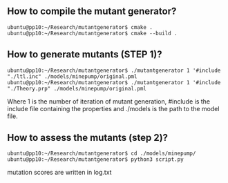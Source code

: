 ## How to compile the mutant generator?

```console
ubuntu@pp10:~/Research/mutantgenerator$ cmake .
ubuntu@pp10:~/Research/mutantgenerator$ cmake --build .
```
## How to generate mutants (STEP 1)?

```console
ubuntu@pp10:~/Research/mutantgenerator$ ./mutantgenerator 1 '#include "./ltl.inc" ./models/minepump/original.pml
ubuntu@pp10:~/Research/mutantgenerator$ ./mutantgenerator 1 '#include "./Theory.prp" ./models/minepump/original.pml
```

Where 1 is the number of iteration of mutant generation, #include is the include file containing the properties and ./models is the path to the model file.

## How to assess the mutants (step 2)?

```console
ubuntu@pp10:~/Research/mutantgenerator$ cd ./models/minepump/
ubuntu@pp10:~/Research/mutantgenerator$ python3 script.py
```
mutation scores are written in log.txt

